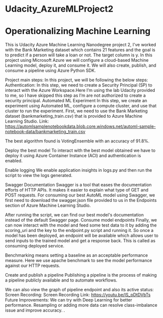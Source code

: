 # Udacity_AzureMLProject2
# Operationalizing Machine Learning
This is Udacity Azure Machine Learning Nanodegree project 2, I've worked with the Bank Marketing dataset which contains 21 features and the goal is to predict if a person will take a loan or not. The target column is y.
In this project using Microsoft Azure we will configure a cloud-based Machine Learning model, deploy it, and consume it. We will also create, publish, and consume a pipeline using Azure Python SDK.

 
Project main steps:
In this project, we will be following the below steps:
Authentication:
In this step, we need to create a Security Principal (SP) to interact with the Azure Workspace.Here I’m using the lab Udacity provided to me, so I have skipped this step as I’m are not authorized to create a security principal.
Automated ML Experiment
In this step, we create an experiment using Automated ML, configure a compute cluster, and use that cluster to run the experiment.
First, we need to use the Bank Marketing dataset (bankmarketing_train.csv) that is provided to Azure Machine Learning Studio.
Link: 
https://automlsamplenotebookdata.blob.core.windows.net/automl-sample-notebook-data/bankmarketing_train.csv

 
 
The best algorithm found is VotingEnsemble with an accuracy of 91.8%.
 
Deploy the best model
To interact with the best model obtained we have to deploy it using Azure Container Instance (ACI) and authentication is enabled.
 
 
 
 
Enable logging 
We enable application insights in logs.py and then run the script to view the logs generated.
  
 
Swagger Documentation
Swagger is a tool that eases the documentation efforts of HTTP APIs. It makes it easier to explain what type of GET and POST requests. For consuming our best AutoML model using Swagger, we first need to download the swagger.json file provided to us in the Endpoints section of Azure Machine Learning Studio.  
 
 
After running the script, we can find our best model's documentation instead of the default Swagger page.
Consume model endpoints
Finally, we can now interact with the model and feed some test data to it by adding the scoring_uri and the key to the endpoint.py script and running it. So once a model has been deployed, an endpoint will be available which allows user to send inputs to the trained
model and get a response back. This is called as consuming deployed service.
 
Benchmarking means setting a baseline as an acceptable performance measure. Here we use apache benchmark to see the model performance against our HTTP requests.
 
Create and publish a pipeline
Publishing a pipeline is the process of making a pipeline publicly available and to automate workflows.
 
   
We can also view the graph of pipeline endpoint and also its active status:
Screen Recording:
Screen Recording Link: https://youtu.be/lS_pDtDVbTs
Future Improvements:
We can try with Deep Learning for better performance.
Resampling or adding more data can resolve class-imbalance issue and improve accuracy.
.
